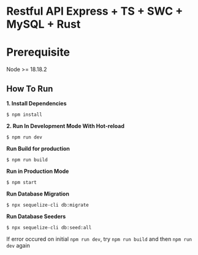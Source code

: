 # Restful API Express + TS + SWC + MySQL + Rust

# Prerequisite

Node >= 18.18.2

## How To Run

**1. Install Dependencies**
```
$ npm install
```

**2. Run In Development Mode With Hot-reload**
```
$ npm run dev
```

**Run Build for production**
```
$ npm run build
```

**Run in Production Mode**
```
$ npm start
```

**Run Database Migration**
```
$ npx sequelize-cli db:migrate
```

**Run Database Seeders**
```
$ npx sequelize-cli db:seed:all
```

If error occured on initial `npm run dev`, try `npm run build` and then `npm run dev` again
